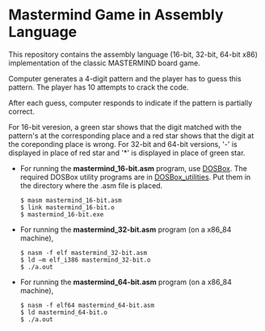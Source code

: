 # Mastermind Game in Assembly Language

This repository contains the assembly language (16-bit, 32-bit, 64-bit x86) implementation of the classic MASTERMIND board game.

Computer generates a 4-digit pattern and the player has to guess this pattern. The player has 10 attempts to crack the code.

After each guess, computer responds to indicate if the pattern is partially correct.

For 16-bit veresion, a green star shows that the digit matched with the pattern's at the corresponding place and a red star shows that the digit at the coreponding place is wrong.
For 32-bit and 64-bit versions, '-' is displayed in place of red star and '*' is displayed in place of green star.






* For running the **mastermind_16-bit.asm** program, use [DOSBox](https://www.dosbox.com/). The required DOSBox utility programs are in [DOSBox_utilities](./DOSBox_utilities). Put them in the directory where the .asm file is placed.
    ```
    $ masm mastermind_16-bit.asm
    $ link mastermind_16-bit.o
    $ mastermind_16-bit.exe
    ```
    


* For running the **mastermind_32-bit.asm** program (on a x86_84 machine),
    ```
    $ nasm -f elf mastermind_32-bit.asm
    $ ld –m elf_i386 mastermind_32-bit.o 
    $ ./a.out
    ```  

    
* For running the **mastermind_64-bit.asm** program (on a x86_84 machine), 
    ```
    $ nasm -f elf64 mastermind_64-bit.asm
    $ ld mastermind_64-bit.o
    $ ./a.out
    ```

